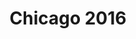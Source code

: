 ---
title: Chicago 2016
showTitle: true
image: /img/photos/chicagotree.jpg
materials:
description: Some description of the drawing
---